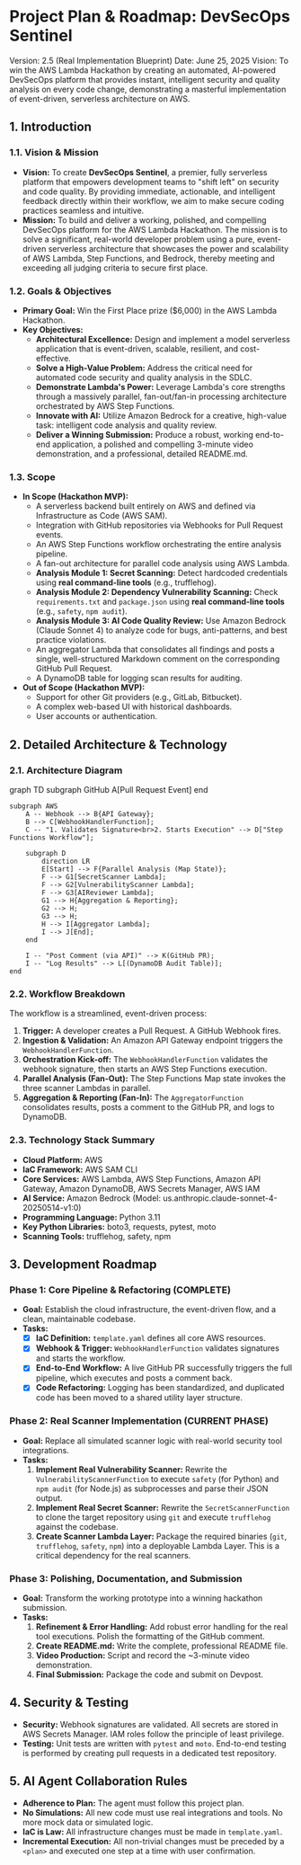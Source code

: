 # **Project Plan & Roadmap: DevSecOps Sentinel**

Version: 2.5 (Real Implementation Blueprint)
Date: June 25, 2025
Vision: To win the AWS Lambda Hackathon by creating an automated, AI-powered DevSecOps platform that provides instant, intelligent security and quality analysis on every code change, demonstrating a masterful implementation of event-driven, serverless architecture on AWS.

## **1. Introduction**

### **1.1. Vision & Mission**

*   **Vision:** To create **DevSecOps Sentinel**, a premier, fully serverless platform that empowers development teams to "shift left" on security and code quality. By providing immediate, actionable, and intelligent feedback directly within their workflow, we aim to make secure coding practices seamless and intuitive.
*   **Mission:** To build and deliver a working, polished, and compelling DevSecOps platform for the AWS Lambda Hackathon. The mission is to solve a significant, real-world developer problem using a pure, event-driven serverless architecture that showcases the power and scalability of AWS Lambda, Step Functions, and Bedrock, thereby meeting and exceeding all judging criteria to secure first place.

### **1.2. Goals & Objectives**

*   **Primary Goal:** Win the First Place prize ($6,000) in the AWS Lambda Hackathon.
*   **Key Objectives:**
    *   **Architectural Excellence:** Design and implement a model serverless application that is event-driven, scalable, resilient, and cost-effective.
    *   **Solve a High-Value Problem:** Address the critical need for automated code security and quality analysis in the SDLC.
    *   **Demonstrate Lambda's Power:** Leverage Lambda's core strengths through a massively parallel, fan-out/fan-in processing architecture orchestrated by AWS Step Functions.
    *   **Innovate with AI:** Utilize Amazon Bedrock for a creative, high-value task: intelligent code analysis and quality review.
    *   **Deliver a Winning Submission:** Produce a robust, working end-to-end application, a polished and compelling 3-minute video demonstration, and a professional, detailed README.md.

### **1.3. Scope**

*   **In Scope (Hackathon MVP):**
    *   A serverless backend built entirely on AWS and defined via Infrastructure as Code (AWS SAM).
    *   Integration with GitHub repositories via Webhooks for Pull Request events.
    *   An AWS Step Functions workflow orchestrating the entire analysis pipeline.
    *   A fan-out architecture for parallel code analysis using AWS Lambda.
    *   **Analysis Module 1: Secret Scanning:** Detect hardcoded credentials using **real command-line tools** (e.g., trufflehog).
    *   **Analysis Module 2: Dependency Vulnerability Scanning:** Check `requirements.txt` and `package.json` using **real command-line tools** (e.g., `safety`, `npm audit`).
    *   **Analysis Module 3: AI Code Quality Review:** Use Amazon Bedrock (Claude Sonnet 4) to analyze code for bugs, anti-patterns, and best practice violations.
    *   An aggregator Lambda that consolidates all findings and posts a single, well-structured Markdown comment on the corresponding GitHub Pull Request.
    *   A DynamoDB table for logging scan results for auditing.
*   **Out of Scope (Hackathon MVP):**
    *   Support for other Git providers (e.g., GitLab, Bitbucket).
    *   A complex web-based UI with historical dashboards.
    *   User accounts or authentication.

## **2. Detailed Architecture & Technology**

### **2.1. Architecture Diagram**

graph TD
    subgraph GitHub
        A[Pull Request Event]
    end

    subgraph AWS
        A -- Webhook --> B{API Gateway};
        B --> C[WebhookHandlerFunction];
        C -- "1. Validates Signature<br>2. Starts Execution" --> D["Step Functions Workflow"];

        subgraph D
            direction LR
            E[Start] --> F{Parallel Analysis (Map State)};
            F --> G1[SecretScanner Lambda];
            F --> G2[VulnerabilityScanner Lambda];
            F --> G3[AIReviewer Lambda];
            G1 --> H{Aggregation & Reporting};
            G2 --> H;
            G3 --> H;
            H --> I[Aggregator Lambda];
            I --> J[End];
        end

        I -- "Post Comment (via API)" --> K(GitHub PR);
        I -- "Log Results" --> L[(DynamoDB Audit Table)];
    end

### **2.2. Workflow Breakdown**

The workflow is a streamlined, event-driven process:

1.  **Trigger:** A developer creates a Pull Request. A GitHub Webhook fires.
2.  **Ingestion & Validation:** An Amazon API Gateway endpoint triggers the `WebhookHandlerFunction`.
3.  **Orchestration Kick-off:** The `WebhookHandlerFunction` validates the webhook signature, then starts an AWS Step Functions execution.
4.  **Parallel Analysis (Fan-Out):** The Step Functions Map state invokes the three scanner Lambdas in parallel.
5.  **Aggregation & Reporting (Fan-In):** The `AggregatorFunction` consolidates results, posts a comment to the GitHub PR, and logs to DynamoDB.

### **2.3. Technology Stack Summary**

*   **Cloud Platform:** AWS
*   **IaC Framework:** AWS SAM CLI
*   **Core Services:** AWS Lambda, AWS Step Functions, Amazon API Gateway, Amazon DynamoDB, AWS Secrets Manager, AWS IAM
*   **AI Service:** Amazon Bedrock (Model: us.anthropic.claude-sonnet-4-20250514-v1:0)
*   **Programming Language:** Python 3.11
*   **Key Python Libraries:** boto3, requests, pytest, moto
*   **Scanning Tools:** trufflehog, safety, npm

## **3. Development Roadmap**

### **Phase 1: Core Pipeline & Refactoring (COMPLETE)**

*   **Goal:** Establish the cloud infrastructure, the event-driven flow, and a clean, maintainable codebase.
*   **Tasks:**
    *   [x] **IaC Definition:** `template.yaml` defines all core AWS resources.
    *   [x] **Webhook & Trigger:** `WebhookHandlerFunction` validates signatures and starts the workflow.
    *   [x] **End-to-End Workflow:** A live GitHub PR successfully triggers the full pipeline, which executes and posts a comment back.
    *   [x] **Code Refactoring:** Logging has been standardized, and duplicated code has been moved to a shared utility layer structure.

### **Phase 2: Real Scanner Implementation (CURRENT PHASE)**

*   **Goal:** Replace all simulated scanner logic with real-world security tool integrations.
*   **Tasks:**
    1.  **Implement Real Vulnerability Scanner:** Rewrite the `VulnerabilityScannerFunction` to execute `safety` (for Python) and `npm audit` (for Node.js) as subprocesses and parse their JSON output.
    2.  **Implement Real Secret Scanner:** Rewrite the `SecretScannerFunction` to clone the target repository using `git` and execute `trufflehog` against the codebase.
    3.  **Create Scanner Lambda Layer:** Package the required binaries (`git`, `trufflehog`, `safety`, `npm`) into a deployable Lambda Layer. This is a critical dependency for the real scanners.

### **Phase 3: Polishing, Documentation, and Submission**

*   **Goal:** Transform the working prototype into a winning hackathon submission.
*   **Tasks:**
    1.  **Refinement & Error Handling:** Add robust error handling for the real tool executions. Polish the formatting of the GitHub comment.
    2.  **Create README.md:** Write the complete, professional README file.
    3.  **Video Production:** Script and record the ~3-minute video demonstration.
    4.  **Final Submission:** Package the code and submit on Devpost.

## **4. Security & Testing**

*   **Security:** Webhook signatures are validated. All secrets are stored in AWS Secrets Manager. IAM roles follow the principle of least privilege.
*   **Testing:** Unit tests are written with `pytest` and `moto`. End-to-end testing is performed by creating pull requests in a dedicated test repository.

## **5. AI Agent Collaboration Rules**

*   **Adherence to Plan:** The agent must follow this project plan.
*   **No Simulations:** All new code must use real integrations and tools. No more mock data or simulated logic.
*   **IaC is Law:** All infrastructure changes must be made in `template.yaml`.
*   **Incremental Execution:** All non-trivial changes must be preceded by a `<plan>` and executed one step at a time with user confirmation.
